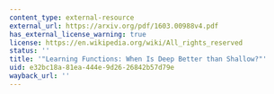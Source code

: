 ```yaml
---
content_type: external-resource
external_url: https://arxiv.org/pdf/1603.00988v4.pdf
has_external_license_warning: true
license: https://en.wikipedia.org/wiki/All_rights_reserved
status: ''
title: '"Learning Functions: When Is Deep Better than Shallow?"'
uid: e32bc18a-81ea-444e-9d26-26842b57d79e
wayback_url: ''
---
```

